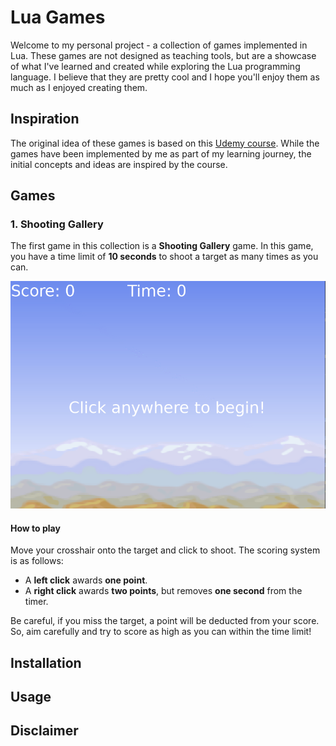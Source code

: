 # Lua Games

Welcome to my personal project - a collection of games implemented in Lua. These games are not designed as teaching tools, but are a showcase of what I've learned and created while exploring the Lua programming language. I believe that they are pretty cool and I hope you'll enjoy them as much as I enjoyed creating them.

## Inspiration
The original idea of these games is based on this [Udemy course](https://www.udemy.com/course/lua-love/). While the games have been implemented by me as part of my learning journey, the initial concepts and ideas are inspired by the course.

## Games

### 1. Shooting Gallery

The first game in this collection is a **Shooting Gallery** game. In this game, you have a time limit of **10 seconds** to shoot a target as many times as you can.

![Shooting Gallery Image](./assets/shooting-gallery.PNG)

#### How to play

Move your crosshair onto the target and click to shoot. The scoring system is as follows:
- A **left click** awards **one point**.
- A **right click** awards **two points**, but removes **one second** from the timer.

Be careful, if you miss the target, a point will be deducted from your score. So, aim carefully and try to score as high as you can within the time limit!

## Installation

## Usage

## Disclaimer